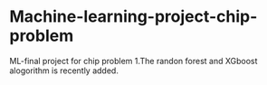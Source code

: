 # Machine-learning-project-chip-problem
ML-final project for chip problem
1.The randon forest and XGboost alogorithm is recently added.
